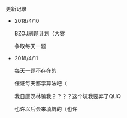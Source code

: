 更新记录

+ 2018/4/10

  BZOJ刷题计划（大雾

  争取每天一题

+ 2018/4/11

  每天一题不存在的	

  保证每天都学算法吧（

  我日唐汉林骗我？？？？这个坑我要弃了QUQ

  也许以后会来填坑的（也许